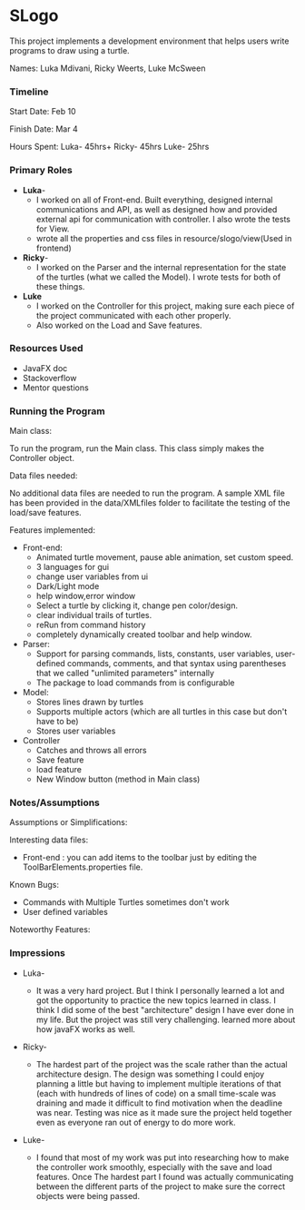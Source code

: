 SLogo
====

This project implements a development environment that helps users write programs to draw using a
turtle.

Names:
Luka Mdivani, Ricky Weerts, Luke McSween

### Timeline

Start Date: Feb 10

Finish Date: Mar 4

Hours Spent:
Luka- 45hrs+
Ricky- 45hrs
Luke- 25hrs

### Primary Roles

* **Luka**-
    * I worked on all of Front-end. Built everything, designed internal communications and API, as
      well as designed how and provided external api for communication with controller. I also wrote
      the tests for View.
    * wrote all the properties and css files in resource/slogo/view(Used in frontend)
* **Ricky**-
    * I worked on the Parser and the internal representation for the state of the turtles (what we called the Model). I wrote tests for both of these things.
* **Luke**
  * I worked on the Controller for this project, making sure each piece of the project communicated with each other properly.
  * Also worked on the Load and Save features.

### Resources Used

* JavaFX doc
* Stackoverflow
* Mentor questions

### Running the Program

Main class:

To run the program, run the Main class. This class simply makes the Controller object.

Data files needed:

No additional data files are needed to run the program. A sample 
XML file has been provided in the data/XMLfiles folder to facilitate the testing of the load/save features.

Features implemented:

* Front-end:
    * Animated turtle movement, pause able animation, set custom speed.
    * 3 languages for gui
    * change user variables from ui
    * Dark/Light mode
    * help window,error window
    * Select a turtle by clicking it, change pen color/design.
    * clear individual trails of turtles.
    * reRun from command history
    * completely dynamically created toolbar and help window.
* Parser:
    * Support for parsing commands, lists, constants, user variables, user-defined commands, comments, and that syntax using parentheses that we called "unlimited parameters" internally
    * The package to load commands from is configurable
* Model:
    * Stores lines drawn by turtles
    * Supports multiple actors (which are all turtles in this case but don't have to be)
    * Stores user variables
* Controller 
  * Catches and throws all errors 
  * Save feature 
  * load feature
  * New Window button (method in Main class)

### Notes/Assumptions

Assumptions or Simplifications:

Interesting data files:

* Front-end : you can add items to the toolbar just by editing the ToolBarElements.properties file.

Known Bugs:

  * Commands with Multiple Turtles sometimes don't work
  * User defined variables

Noteworthy Features:

### Impressions

* Luka-
    * It was a very hard project. But I think I personally learned a lot and got the opportunity to
      practice the new topics learned in class. I think I did some of the best "architecture" design
      I have ever done in my life. But the project was still very challenging. learned more about
      how javaFX works as well.
* Ricky-
    * The hardest part of the project was the scale rather than the actual architecture design. The design was something I could enjoy planning a little but having to implement multiple iterations of that (each with hundreds of lines of code) on a small time-scale was draining and made it difficult to find motivation when the deadline was near. Testing was nice as it made sure the project held together even as everyone ran out of energy to do more work.

* Luke-
  * I found that most of my work was put into researching how to make the controller work smoothly, especially with the save and load features. 
  Once The hardest part I found was actually communicating between the different parts of the project to make sure the correct objects were being passed. 